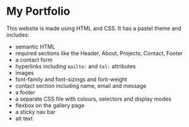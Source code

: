 # My Portfolio

This website is made using HTML and CSS. It has a pastel theme and includes:

- semantic HTML
- required sections like the Header, About, Projects, Contact, Footer
- a contact form
- hyperlinks including `mailto:` and `tel:` attributes
- images
- font-family and font-sizings and font-weight
- contact section including name, email and message
- a footer
- a separate CSS file with colours, selectors and display modes
- flexbox on the gallery page
- a sticky nav bar
- alt text